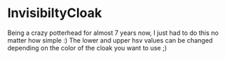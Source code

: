 # InvisibiltyCloak

Being a crazy potterhead for almost 7 years now, I just had to do this no matter how simple :)
The lower and upper hsv values can be changed depending on the color of the cloak you want to use ;)
